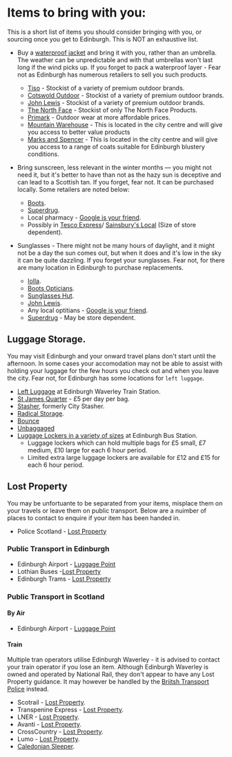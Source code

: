 # Items to bring with you:

This is a short list of items you should consider bringing with you, or sourcing once you get to Edinburgh. This is NOT an exhaustive list. 

* Buy a [waterproof jacket](https://www.macinasac.com/collections/packable-jackets) and bring it with you, rather than an umbrella. The weather can be unpredictable and with that umbrellas won't last long if the wind picks up. If you forget to pack a waterproof layer - Fear not as Edinburgh has numerous retailers to sell you such products. 
  * [Tiso](https://www.tiso.com/shops) - Stockist of a variety of premium outdoor brands. 
  * [Cotswold Outdoor](https://www.cotswoldoutdoor.com/stores/edinburgh.html) - Stockist of a variety of premium outdoor brands. 
  * [John Lewis](https://www.johnlewis.com/our-shops) - Stockist of a variety of premium outdoor brands. 
  * [The North Face](https://www.thenorthface.co.uk/en-gb/store-locator) - Stockist of only The North Face Products. 
  * [Primark](https://www.primark.com/en-gb/stores) - Outdoor wear at more affordable prices.
  * [Mountain Warehouse](https://www.mountainwarehouse.com/stores/edinburgh---princes-street/) - This is located in the city centre and will give you access to better value products
  * [Marks and Spencer](https://www.marksandspencer.com/) - This is located in the city centre and will give you access to a range of coats suitable for Edinburgh blustery conditions. 
  
* Bring sunscreen, less relevant in the winter months — you might not need it, but it's better to have than not as the hazy sun is deceptive and can lead to a Scottish tan. If you forget, fear not. It can be purchased locally. Some retailers are noted below:

  * [Boots](https://www.boots.com/StoreLookupView).
  * [Superdrug](https://www.superdrug.com/store-finder).
  * Local pharmacy - [Google is your friend](https://maps.google.co.uk/). 
  * Possibly in [Tesco Express](https://www.tesco.com/store-locator/)/ [Sainsbury's Local](https://stores.sainsburys.co.uk/) (Size of store dependent). 
  
* Sunglasses - There might not be many hours of daylight, and it might not be a day the sun comes out, but when it does and it's low in the sky it can be quite dazzling. If you forget your sunglasses. Fear not, for there are many location in Edinburgh to purchase replacements.

  * [Iolla](https://iolla.com/showrooms).
  * [Boots Opticians](https://www.boots.com/StoreLookupView?catalogId=28501&storeId=11352&langId=-1).
  * [Sunglasses Hut](https://www.sunglasshut.com/uk/sunglasses/store-locations).
  * [John Lewis](https://www.johnlewis.com/our-shops).
  * Any local optitians - [Google is your friend](https://maps.google.co.uk/). 
  * [Superdrug](https://www.superdrug.com/store-finder) - May be store dependent. 

## Luggage Storage.

You may visit Edinburgh and your onward travel plans don't start until the afternoon. In some cases your accomodation may not be able to assist with holding your luggage for the few hours you check out and when you leave the city. Fear not, for Edinburgh has some locations for `left luggage`.

* [Left Luggage](https://www.left-baggage.co.uk/en/locations/left-luggage-edinburgh-waverley) at Edinburgh Waverley Train Station.
* [St James Quarter](https://stjamesquarter.com/visit/left-luggage/) - £5 per day per bag.
* [Stasher](https://stasher.com/), formerly City Stasher.
* [Radical Storage](https://radicalstorage.com/).
* [Bounce](https://bounce.com/luggage-storage/edinburgh)
* [Unbaggaged](https://unbaggaged.com/)
* [Luggage Lockers in a variety of sizes](https://www.edinburgh.gov.uk/buses-coaches/edinburgh-bus-station) at Edinburgh Bus Station.
  * Luggage lockers which can hold multiple bags for £5 small, £7 medium, £10 large for each 6 hour period.
  * Limited extra large luggage lockers are available for £12 and £15 for each 6 hour period.

## Lost Property

You may be unfortuante to be separated from your items, misplace them on your travels or leave them on public transport. Below are a nuimber of places to contact to enquire if your item has been handed in. 

* Police Scotland - [Lost Property](https://www.scotland.police.uk/contact-us/report-lost-property/)
  
### Public Transport in Edinburgh

* Edinburgh Airport - [Luggage Point](https://www.edinburghairport.com/help/lost-property-and-left-luggage)
* Lothian Buses -[Lost Property](https://support.lothianbuses.com/hc/en-gb/categories/11424115859997-Lost-Property)
* Edinburgh Trams - [Lost Property](https://edinburghtrams.com/contact/lost-property)

### Public Transport in Scotland

#### By Air

* Edinburgh Airport - [Luggage Point](https://www.edinburghairport.com/help/lost-property-and-left-luggage)

#### Train

Multiple tran operators utilise Edinburgh Waverley - it is advised to contact your train operator if you lose an item. Although Edinburgh Waverley is owned and operated by National Rail, they don't appear to have any Lost Property guidance. It may however be handled by the [Briitsh Transport Police](https://www.btp.police.uk/ro/report/lp/lost-or-found-property/) instead.

* Scotrail - [Lost Property](https://www.scotrail.co.uk/about-scotrail/contact-us/lost-property-and-luggage).
* Transpenine Express - [Lost Property](https://www.tpexpress.co.uk/help/lost-property).
* LNER - [Lost Property](https://www.lner.co.uk/support/lost-property/).
* Avanti - [Lost Property](https://www.avantiwestcoast.co.uk/help-and-support/lost-property).
* CrossCountry - [Lost Property](https://www.crosscountrytrains.co.uk/help-support/contact-us/lost-property).
* Lumo - [Lost Property](https://www.lumo.co.uk/help/lost-property).
* [Caledonian Sleeper](https://www.sleeper.scot/help-support/after-your-trip/#2).